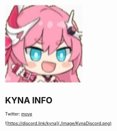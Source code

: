 ![Kyna.png](./image/kyna.png)

# KYNA INFO
Twitter: [move](https://twitter.com/KynaDiscord)

![https://discord.link/kyna](./image/KynaDiscord.png)
